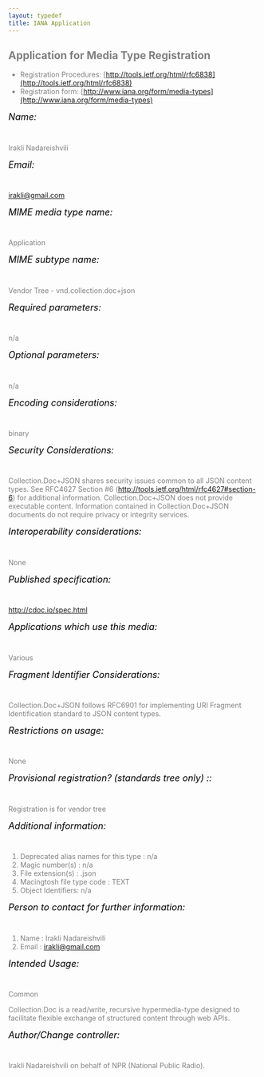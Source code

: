 ```yaml
---
layout: typedef
title: IANA Application
---
```


<style>
*, body, p, li {
  color: gray;
}

h6 {
  font-size: 1.3em;
  margin-top: 10px;
  color: black;
}

h6:after { content: ":" }
</style>

## Application for Media Type Registration

- Registration Procedures: [http://tools.ietf.org/html/rfc6838](http://tools.ietf.org/html/rfc6838)
- Registration form: [http://www.iana.org/form/media-types](http://www.iana.org/form/media-types)

<!-- - Example registration: [http://www.rfc-editor.org/rfc/rfc4735.txt](http://www.rfc-editor.org/rfc/rfc4735.txt) -->

###### Name

Irakli Nadareishvili

###### Email

irakli@gmail.com

###### MIME media type name

Application

###### MIME subtype name

Vendor Tree - vnd.collection.doc+json

###### Required parameters

n/a

###### Optional parameters

n/a

###### Encoding considerations

binary

###### Security Considerations

Collection.Doc+JSON shares security issues common to all JSON content types. See RFC4627 Section #6 (http://tools.ietf.org/html/rfc4627#section-6) for additional information. Collection.Doc+JSON does not provide executable content. Information contained in Collection.Doc+JSON documents do not require
privacy or integrity services.

###### Interoperability considerations

None

###### Published specification

http://cdoc.io/spec.html

###### Applications which use this media

Various

###### Fragment Identifier Considerations

Collection.Doc+JSON follows RFC6901 for implementing URI Fragment Identification standard to JSON content types.

###### Restrictions on usage

None

###### Provisional registration? (standards tree only) :
Registration is for vendor tree

###### Additional information

1. Deprecated alias names for this type : n/a
1. Magic number(s) : n/a
1. File extension(s) : .json
1. Macingtosh file type code : TEXT
1. Object Identifiers: n/a

###### Person to contact for further information

1. Name : Irakli Nadareishvili
2. Email : irakli@gmail.com

###### Intended Usage

Common

Collection.Doc is a read/write, recursive hypermedia-type designed to facilitate flexible exchange of structured content through web APIs.

###### Author/Change controller

Irakli Nadareishvili on behalf of NPR (National Public Radio).